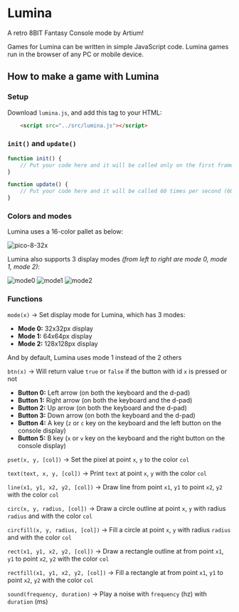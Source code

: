 # Lumina
A retro 8BIT Fantasy Console mode by Artium!

Games for Lumina can be written in simple JavaScript code. Lumina games run in the browser of any PC or mobile device.

## How to make a game with Lumina

### Setup
Download `lumina.js`, and add this tag to your HTML:

```html
    <script src="../src/lumina.js"></script>
```

### `init()` and `update()`

```js
function init() {
    // Put your code here and it will be called only on the first frame
}

function update() {
    // Put your code here and it will be called 60 times per second (60fps)
}
```

### Colors and modes

Lumina uses a 16-color pallet as below:

![pico-8-32x](https://github.com/artium-team/lumina/assets/108968549/8cc04ab1-0bab-4c6e-9994-53e7fbcf28a1)

Lumina also supports 3 display modes *(from left to right are mode 0, mode 1, mode 2)*:

![mode0](https://github.com/artium-team/lumina/assets/108968549/f27e60db-3a23-4fa0-8496-3e223ce5d720)
![mode1](https://github.com/artium-team/lumina/assets/108968549/8a26558c-096c-4162-9bcc-064ab691ad66)
![mode2](https://github.com/artium-team/lumina/assets/108968549/99d84576-1986-48b5-bc79-f87246665d5b)

### Functions

`mode(x)` → Set display mode for Lumina, which has 3 modes:
- **Mode 0:** 32x32px display
- **Mode 1:** 64x64px display
- **Mode 2:** 128x128px display

And by default, Lumina uses mode 1 instead of the 2 others

`btn(x)` → Will return value `true` or `false` if the button with id `x` is pressed or not
- **Button 0:** Left arrow (on both the keyboard and the d-pad)
- **Button 1:** Right arrow (on both the keyboard and the d-pad)
- **Button 2:** Up arrow (on both the keyboard and the d-pad)
- **Button 3:** Down arrow (on both the keyboard and the d-pad)
- **Button 4:** A key (`z` or `c` key on the keyboard and the left button on the console display)
- **Button 5:** B key (`x` or `v` key on the keyboard and the right button on the console display)

`pset(x, y, [col])` → Set the pixel at point `x`, `y` to the color `col`

`text(text, x, y, [col])` → Print `text` at point `x`, `y` with the color `col`

`line(x1, y1, x2, y2, [col])` → Draw line from point `x1`, `y1` to point `x2`, `y2` with the color `col`

`circ(x, y, radius, [col])` → Draw a circle outline at point `x`, `y` with radius `radius` and with the color `col`

`circfill(x, y, radius, [col])` → Fill a circle at point `x`, `y` with radius `radius` and with the color `col`

`rect(x1, y1, x2, y2, [col])` → Draw a rectangle outline at from point `x1`, `y1` to point `x2`, `y2` with the color `col`

`rectfill(x1, y1, x2, y2, [col])` → Fill a rectangle at from point `x1`, `y1` to point `x2`, `y2` with the color `col`

`sound(frequency, duration)` → Play a noise with `frequency` (hz) with `duration` (ms)
